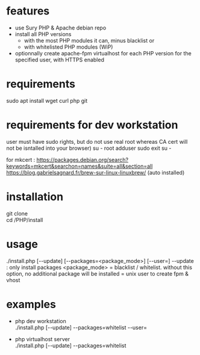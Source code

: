 # features
- use Sury PHP & Apache debian repo
- install all PHP versions
    - with the most PHP modules it can, minus blacklist
    or
    - with whitelisted PHP modules (WiP)
- optionnally create apache-fpm virtualhost for each PHP version for the specified user, with HTTPS enabled  
  
  
# requirements
sudo apt install wget curl php git  

# requirements for dev workstation
user must have sudo rights, but do not use real root whereas CA cert will not be isntalled into your browser)
su - root
    <root password>
adduser <user> sudo
exit
su - <user>


  
for mkcert :
https://packages.debian.org/search?keywords=mkcert&searchon=names&suite=all&section=all  
https://blog.gabrielsagnard.fr/brew-sur-linux-linuxbrew/ (auto installed)  

  
# installation
git clone <project>  
cd <project>/PHP/install  
  
  
# usage
./install.php [--update] [--packages=<package_mode>] [--user=<USER>]
--update : only install packages
<package_mode> = blacklist / whitelist. without this option, no additional package will be installed
<USER> = unix user to create fpm & vhost

# examples
- php dev workstation  
./install.php [--update] --packages=whitelist --user=<user>  
  
- php virtualhost server  
./install.php [--update] --packages=whitelist

